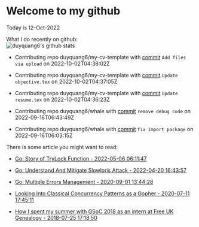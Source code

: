 # Welcome to my github 
Today is 12-Oct-2022
<!-- The programming languages I used recently:\
<img src="https://wakatime.com/share/@duyquang6/fbe267a6-a29b-4a1a-b769-c566a361c376.svg" width="600">\ -->
What I do recently on github:\
![duyquang6's github stats](https://github-readme-stats.vercel.app/api?username=duyquang6&layout=compact&hide=stars,prs,contribs,issues)

 - Contributing repo duyquang6/my-cv-template with [commit](https://github.com/duyquang6/my-cv-template/commit/3674f14c0445e540ea2694e494c8f82042851ddb) `Add files via upload` on  2022-10-02T04:38:02Z

 - Contributing repo duyquang6/my-cv-template with [commit](https://github.com/duyquang6/my-cv-template/commit/c58bdba0dad6169514238ddc0d06382f5c15bbea) `Update objective.tex` on  2022-10-02T04:37:05Z

 - Contributing repo duyquang6/my-cv-template with [commit](https://github.com/duyquang6/my-cv-template/commit/3045c8ef9831aab05226c4a1a1d1804e85c81302) `Update resume.tex` on  2022-10-02T04:36:23Z

 - Contributing repo duyquang6/whale with [commit](https://github.com/duyquang6/whale/commit/6b4af6e76fd8a83a6622217f4270b809ea1980a3) `remove debug code` on  2022-09-16T06:43:49Z

 - Contributing repo duyquang6/whale with [commit](https://github.com/duyquang6/whale/commit/06cb43e1f20528dd4f6bd5018ae8c2966e33380c) `fix import package` on  2022-09-16T06:03:15Z

There is some article you might want to read:

 - [Go: Story of TryLock Function - 2022-05-06 06:11:47](https://medium.com/a-journey-with-go/go-story-of-trylock-function-a69ef6dbb410?source=rss-f26b90a8ca4b------2)

 - [Go: Understand And Mitigate Slowloris Attack - 2022-04-20 16:43:57](https://medium.com/a-journey-with-go/go-understand-and-mitigate-slowloris-attack-711c1b1403f6?source=rss-f26b90a8ca4b------2)

 - [Go: Multiple Errors Management - 2020-09-01 13:44:28](https://medium.com/a-journey-with-go/go-multiple-errors-management-a67477628cf1?source=rss-f26b90a8ca4b------2)

 - [Looking Into Classical Concurrency Patterns as a Gopher - 2020-07-11 17:45:11](https://medium.com/swlh/looking-into-classical-concurrency-patterns-as-a-gopher-be32be3b2690?source=rss-1a65837801e2------2)

 - [How I spent my summer with GSoC 2018 as an intern at Free UK Genealogy - 2018-07-25 17:18:50](https://sudarakayasindu.medium.com/how-i-spent-my-summer-with-gsoc-2018-as-an-intern-of-free-uk-genealogy-245f7871a886?source=rss-1a65837801e2------2)


